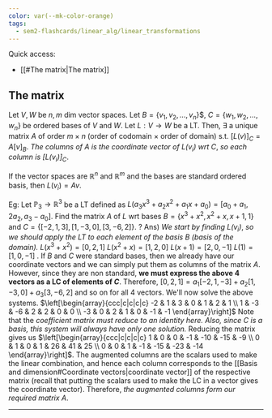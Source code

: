 ```yaml
---
color: var(--mk-color-orange)
tags:
  - sem2-flashcards/linear_alg/linear_transformations
---
```

Quick access:
- [[#The matrix|The matrix]]

## The matrix
Let $V,W$ be $n,m$ dim vector spaces. Let $B=\{v_{1},v_{2},\dots,v_{n}\}$$, $C=\{w_{1},w_{2},\dots,w_{n}\}$ be ordered bases of $V$ and $W$. Let $L:V\to W$ be a LT. Then, $\exists$ a unique matrix $A$ of order $m\times n$ (order of codomain $\times$ order of domain) s.t. $[L(v)]_{C}=A[v]_{B}$. *The columns of $A$ is the coordinate vector of $L(v_{i})$ wrt $C$*, *so each column is $[L(v_{i})]_{C}$*.

If the vector spaces are $\mathbb{R}^n$ and $\mathbb{R}^m$ and the bases are standard ordered basis, then $L(v_{i})=Av$.

Eg: Let $\mathbb{P}_{3}\to \mathbb{R}^{3}$ be a LT defined as $L(a_{3}x^{3}+a_{2}x^{2}+a_{1}x+a_{0})$$=[a_{0}+a_{1}, 2a_{2}, a_{3}-a_{0}]$. Find the matrix $A$ of $L$ wrt bases $B=\{x^{3}+x^{2},x^{2}+x,x+1,1\}$ and $C=\{[-2,1,3],[1,-3,0],[3,-6,2]\}$.
?
Ans) *We start by finding $L(v_{i})$*, *so we should apply the LT to each element of the basis $B$ (basis of the domain).*
$L(x^{3}+x^{2})=[0,2,1]$
$L(x^{2}+x)=[1,2,0]$
$L(x+1)=[2,0,-1]$
$L(1)=[1,0,-1]$
.
If $B$ and $C$ were standard bases, then we already have our coordinate vectors and we can simply put them as columns of the matrix $A$. However, since they are non standard, **we must express the above 4 vectors as a LC of elements of $C$**. Therefore, $[0,2,1]=a_{1}[-2,1,-3] + a_{2}[1,-3,0]+a_{3}[3,-6,2]$ and so on for all 4 vectors. We'll now solve the above systems.
$\left[\begin{array}{ccc|c|c|c|c} -2 & 1 & 3 & 0 & 1 & 2 & 1 \\ 1 & -3 & -6 & 2 & 2 & 0 & 0 \\ -3 & 0 & 2 & 1 & 0 & -1 & -1 \end{array}\right]$
Note that the *coefficient matrix must reduce to an identity here. Also, since $C$ is a basis, this system will always have only one solution.*
Reducing the matrix gives us $\left[\begin{array}{ccc|c|c|c|c} 1 & 0 & 0 & -1 & -10 & -15 & -9 \\ 0 & 1 & 0 & 1 & 26 & 41 & 25 \\ 0 & 0 & 1 & -1 & -15 & -23 & -14 \end{array}\right]$.
The augmented columns are the scalars used to make the linear combination, and hence each column corresponds to the [[Basis and dimension#Coordinate vectors|coordinate vector]] of the respective matrix (recall that putting the scalars used to make the LC in a vector gives the coordinate vector). Therefore, *the augmented columns form our required matrix $A$*.
<div style='border-top: 1px solid; width: 100%; margin-top:3px; margin-bottom: 0px;'></div>

